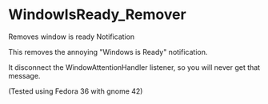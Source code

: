 # WindowIsReady_Remover
Removes window is ready Notification

This removes the annoying "Windows is Ready" notification.

It disconnect the WindowAttentionHandler listener, so you will never get that message.

(Tested using Fedora 36 with gnome 42)
